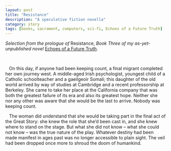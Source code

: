 ```yaml
---
layout: post
title: "Resistance"
description: "A speculative fiction novella"
category: story
tags: [books, sacrament, computers, sci-fi, Echoes of a Future Truth]
---
```


*Selection from the prologue of* Resistance, *Book Three of my as-yet-unpublished novel* [Echoes of a Future Truth](https://www.imby.net/20220116/Echoes-of-a-Future-Truth). 


 &nbsp; &nbsp;
 
 &nbsp; &nbsp;On this day, if anyone had been keeping count, a final migrant completed her own journey west. A middle-aged Irish psychologist, youngest child of a Catholic schoolteacher and a gaeilgeoir Somali; this daughter of the old world arrived by way of studies at Cambridge and a recent professorship at Berkeley. She came to take her place at the California company that was both the greatest failure of its era and also its greatest hope. Neither she nor any other was aware that she would be the last to arrive. Nobody was keeping count. 

 &nbsp; &nbsp;The woman did understand that she would be taking part in the final act of the Great Story: she knew the role that she’d been cast in, and she knew where to stand on the stage. But what she did not know – what she could not know – was the true nature of the play. Whatever destiny had been made manifest in ages past was no longer accessible to plain sight. The veil had been dropped once more to shroud the doom of humankind.

